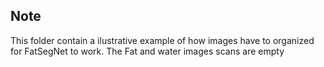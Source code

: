 ## Note

This folder contain a ilustrative example of how images have to organized for FatSegNet to work.
The Fat and water images scans are empty